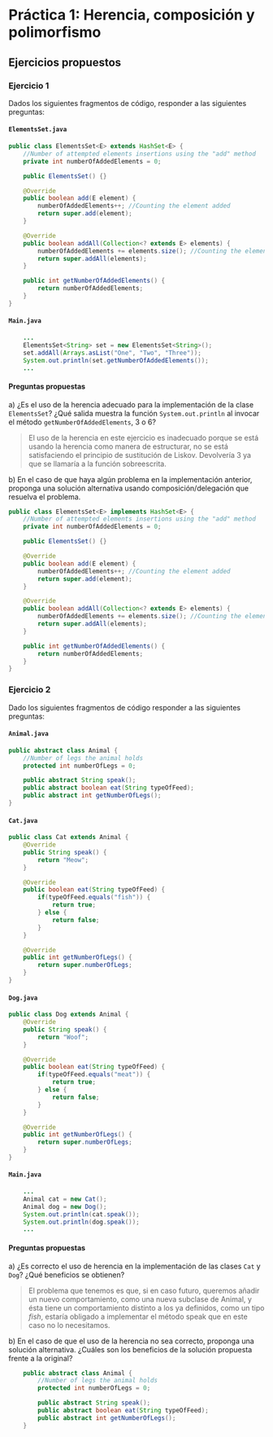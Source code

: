 # Práctica 1: Herencia, composición y polimorfismo

## Ejercicios propuestos

### Ejercicio 1

Dados los siguientes fragmentos de código, responder a las siguientes preguntas:

#### `ElementsSet.java`

```java
public class ElementsSet<E> extends HashSet<E> {
    //Number of attempted elements insertions using the "add" method
    private int numberOfAddedElements = 0;

    public ElementsSet() {}

    @Override
    public boolean add(E element) {
        numberOfAddedElements++; //Counting the element added
        return super.add(element);
    } 

    @Override
    public boolean addAll(Collection<? extends E> elements) {
        numberOfAddedElements += elements.size(); //Counting the elements added
        return super.addAll(elements);
    } 

    public int getNumberOfAddedElements() {
        return numberOfAddedElements;
    }
}
```

#### `Main.java`

```java
    ...
    ElementsSet<String> set = new ElementsSet<String>();
    set.addAll(Arrays.asList("One", "Two", "Three"));
    System.out.println(set.getNumberOfAddedElements());
    ...
```

#### Preguntas propuestas

a) ¿Es el uso de la herencia adecuado para la implementación de la clase `ElementsSet`? ¿Qué salida muestra la función `System.out.println` al invocar el método `getNumberOfAddedElements`, 3 o 6?
>El uso de la herencia en este ejercicio es inadecuado porque se está usando la herencia como manera de estructurar, no se está satisfaciendo el principio
de sustitución de Liskov. Devolvería 3 ya que se llamaría a la función sobreescrita.

b) En el caso de que haya algún problema en la implementación anterior, proponga una solución alternativa usando composición/delegación que resuelva el problema.

```java
public class ElementsSet<E> implements HashSet<E> {
    //Number of attempted elements insertions using the "add" method
    private int numberOfAddedElements = 0;

    public ElementsSet() {}

    @Override
    public boolean add(E element) {
        numberOfAddedElements++; //Counting the element added
        return super.add(element);
    } 

    @Override
    public boolean addAll(Collection<? extends E> elements) {
        numberOfAddedElements += elements.size(); //Counting the elements added
        return super.addAll(elements);
    } 

    public int getNumberOfAddedElements() {
        return numberOfAddedElements;
    }
}
```
### Ejercicio 2

Dado los siguientes fragmentos de código responder a las siguientes preguntas:

#### `Animal.java`

```java
public abstract class Animal {
    //Number of legs the animal holds
    protected int numberOfLegs = 0;

    public abstract String speak();
    public abstract boolean eat(String typeOfFeed);
    public abstract int getNumberOfLegs();
}
```

#### `Cat.java`

```java
public class Cat extends Animal {
    @Override
    public String speak() {
        return "Meow";
    }

    @Override
    public boolean eat(String typeOfFeed) {
        if(typeOfFeed.equals("fish")) {
            return true;
        } else {
            return false;
        }
    }

    @Override
    public int getNumberOfLegs() {
        return super.numberOfLegs;
    }
}
```

#### `Dog.java`

```java
public class Dog extends Animal {
    @Override
    public String speak() {
        return "Woof";
    }

    @Override
    public boolean eat(String typeOfFeed) {
        if(typeOfFeed.equals("meat")) {
            return true;
        } else {
            return false;
        }
    }

    @Override
    public int getNumberOfLegs() {
        return super.numberOfLegs;
    }
}
```

#### `Main.java`

```java
    ...
    Animal cat = new Cat();
    Animal dog = new Dog();
    System.out.println(cat.speak());
    System.out.println(dog.speak());
    ...
```

#### Preguntas propuestas

a) ¿Es correcto el uso de herencia en la implementación de las clases `Cat` y `Dog`? ¿Qué beneficios se obtienen?
>El problema que tenemos es que, si en caso futuro, queremos añadir un nuevo comportamiento, como una nueva subclase de Animal, y ésta tiene un comportamiento distinto a los ya definidos, como un tipo *fish*, estaría obligado a implementar el método speak que en este caso no lo necesitamos.

b) En el caso de que el uso de la herencia no sea correcto, proponga una solución alternativa. ¿Cuáles son los beneficios de la solución propuesta frente a la original?

```java
    public abstract class Animal {
        //Number of legs the animal holds
        protected int numberOfLegs = 0;

        public abstract String speak();
        public abstract boolean eat(String typeOfFeed);
        public abstract int getNumberOfLegs();
    }
```
